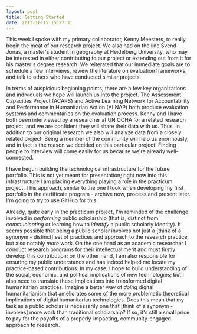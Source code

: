 ```yaml
---
layout: post
title: Getting Started
date: 2013-10-15 15:27:31
---
```


This week I spoke with my primary collaborator, Kenny Meesters, to really begin the meat of our research project. We also had on the line Svend-Jonas, a master's student in geography at Heidelberg University, who may be interested in either contributing to our project or extending out from it for his master's degree research. We reiterated that our immediate goals are to schedule a few interviews, review the literature on evaluation frameworks, and talk to others who have conducted similar projects. 

In terms of auspicious beginning points, there are a few key organizations and individuals we hope will launch us into the project. The Assessment Capacities Project (ACAPS) and  Active Learning Network for Accountability and Performance in Humanitarian Action (ALNAP) both produce evaluation systems and commentaries on the evaluation process. Kenny and I have both been interviewed by a researcher at UN OCHA for a related research project, and we are confident they will share their data with us. Thus, in addition to our original research we also will analyze data from a closely related project. Being a member of the community will help us enormously, and in fact is the reason we decided on this particular project! Finding people to interview will come easily for us because we're already well-connected.

I have begun building the technological infrastructure for the future portfolio. This is not yet meant for presentation; right now into this infrastructure I am placing everything playing a role in the practicum project. This approach, similar to the one I took when developing my first portfolio in the certificate program - archive now, process and present later. I'm going to try to use GitHub for this.

Already, quite early in the practicum project, I'm reminded of the challenge involved in *performing* public scholarship (that is, distinct from *communicating* or learning how to *identify* a public scholarly identity). It seems possible that being a public scholar involves not just a [think of a synonym - distinct] set of practices and approach to the research practice, but also notably *more* work. On the one hand as an academic researcher I conduct research programs for their intellectual merit and must firstly develop this contribution; on the other hand, I am also responsible for ensuring my public understands and has indeed helped me locate my practice-based contributions. In my case, I hope to build understanding of the social, economic, and political implications of new technologies; but I also need to translate these implications into transformed digital humanitarian practices. Imagine a better way of *doing* digital humanitarianism that ameliorates some of the more problematic theoretical implications of digital humanitarian technologies. Does this mean that my task as a public scholar is necessarily one that [think of a synonym - involves] more work than traditional scholarship? If so, it's still a small price to pay for the payoffs of a properly-impacting, community-engaged approach to research.